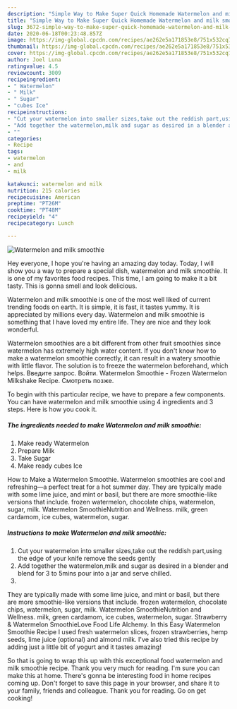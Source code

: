 ```yaml
---
description: "Simple Way to Make Super Quick Homemade Watermelon and milk smoothie"
title: "Simple Way to Make Super Quick Homemade Watermelon and milk smoothie"
slug: 3672-simple-way-to-make-super-quick-homemade-watermelon-and-milk-smoothie
date: 2020-06-18T00:23:48.857Z
image: https://img-global.cpcdn.com/recipes/ae262e5a171853e8/751x532cq70/watermelon-and-milk-smoothie-recipe-main-photo.jpg
thumbnail: https://img-global.cpcdn.com/recipes/ae262e5a171853e8/751x532cq70/watermelon-and-milk-smoothie-recipe-main-photo.jpg
cover: https://img-global.cpcdn.com/recipes/ae262e5a171853e8/751x532cq70/watermelon-and-milk-smoothie-recipe-main-photo.jpg
author: Joel Luna
ratingvalue: 4.5
reviewcount: 3009
recipeingredient:
- " Watermelon"
- " Milk"
- " Sugar"
- "cubes Ice"
recipeinstructions:
- "Cut your watermelon into smaller sizes,take out the reddish part,using the edge of your knife remove the seeds gently"
- "Add together the watermelon,milk and sugar as desired in a blender and blend for 3 to 5mins pour into a jar and serve chilled."
- ""
categories:
- Recipe
tags:
- watermelon
- and
- milk

katakunci: watermelon and milk 
nutrition: 215 calories
recipecuisine: American
preptime: "PT26M"
cooktime: "PT48M"
recipeyield: "4"
recipecategory: Lunch

---
```



![Watermelon and milk smoothie](https://img-global.cpcdn.com/recipes/ae262e5a171853e8/751x532cq70/watermelon-and-milk-smoothie-recipe-main-photo.jpg)

Hey everyone, I hope you're having an amazing day today. Today, I will show you a way to prepare a special dish, watermelon and milk smoothie. It is one of my favorites food recipes. This time, I am going to make it a bit tasty. This is gonna smell and look delicious.

Watermelon and milk smoothie is one of the most well liked of current trending foods on earth. It is simple, it is fast, it tastes yummy. It is appreciated by millions every day. Watermelon and milk smoothie is something that I have loved my entire life. They are nice and they look wonderful.

Watermelon smoothies are a bit different from other fruit smoothies since watermelon has extremely high water content. If you don&#39;t know how to make a watermelon smoothie correctly, it can result in a watery smoothie with little flavor. The solution is to freeze the watermelon beforehand, which helps. Введите запрос. Войти. Watermelon Smoothie - Frozen Watermelon Milkshake Recipe. Смотреть позже.


To begin with this particular recipe, we have to prepare a few components. You can have watermelon and milk smoothie using 4 ingredients and 3 steps. Here is how you cook it.

<!--inarticleads1-->

##### The ingredients needed to make Watermelon and milk smoothie:

1. Make ready  Watermelon
1. Prepare  Milk
1. Take  Sugar
1. Make ready cubes Ice


How to Make a Watermelon Smoothie. Watermelon smoothies are cool and refreshing—a perfect treat for a hot summer day. They are typically made with some lime juice, and mint or basil, but there are more smoothie-like versions that include. frozen watermelon, chocolate chips, watermelon, sugar, milk. Watermelon SmoothieNutrition and Wellness. milk, green cardamom, ice cubes, watermelon, sugar. 

<!--inarticleads2-->

##### Instructions to make Watermelon and milk smoothie:

1. Cut your watermelon into smaller sizes,take out the reddish part,using the edge of your knife remove the seeds gently
1. Add together the watermelon,milk and sugar as desired in a blender and blend for 3 to 5mins pour into a jar and serve chilled.
1. 


They are typically made with some lime juice, and mint or basil, but there are more smoothie-like versions that include. frozen watermelon, chocolate chips, watermelon, sugar, milk. Watermelon SmoothieNutrition and Wellness. milk, green cardamom, ice cubes, watermelon, sugar. Strawberry &amp; Watermelon SmoothieLove Food Life Alchemy. In this Easy Watermelon Smoothie Recipe I used fresh watermelon slices, frozen strawberries, hemp seeds, lime juice (optional) and almond milk. I&#39;ve also tried this recipe by adding just a little bit of yogurt and it tastes amazing! 

So that is going to wrap this up with this exceptional food watermelon and milk smoothie recipe. Thank you very much for reading. I'm sure you can make this at home. There's gonna be interesting food in home recipes coming up. Don't forget to save this page in your browser, and share it to your family, friends and colleague. Thank you for reading. Go on get cooking!

